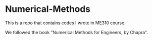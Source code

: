 # Numerical-Methods

This is a repo that contains codes I wrote in ME310 course.

We followed the book "Numerical Methods for Engineers, by Chapra".
